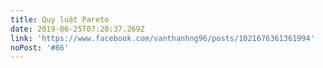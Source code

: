 ```yaml
---
title: Quy luật Pareto
date: 2019-06-25T07:20:37.269Z
link: 'https://www.facebook.com/vanthanhng96/posts/1021676361361994'
noPost: '#86'
---
```


